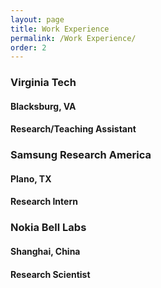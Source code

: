 ```yaml
---
layout: page
title: Work Experience
permalink: /Work Experience/
order: 2
---
```

### Virginia Tech 
#### Blacksburg, VA 
#### Research/Teaching Assistant

### Samsung Research America  
#### Plano, TX
#### Research Intern

### Nokia Bell Labs 
#### Shanghai, China
#### Research Scientist

